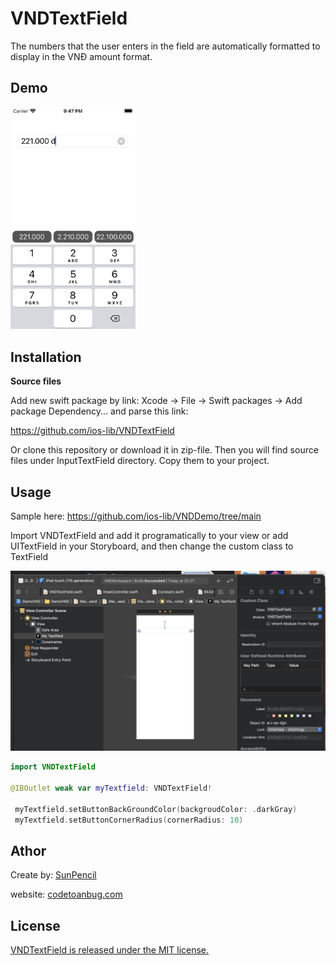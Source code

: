 # VNDTextField

The numbers that the user enters in the field are automatically formatted to display in the VNĐ amount format.

## Demo

<img src="https://github.com/ios-lib/VNDTextField/blob/main/image/demo.png" width="200">


## Installation

**Source files**

Add new swift package by link: 
Xcode -> File -> Swift packages -> Add package Dependency... and parse this link:

https://github.com/ios-lib/VNDTextField

Or clone this repository or download it in zip-file. Then you will find source files under InputTextField directory. Copy them to your project.

## Usage

Sample here:
https://github.com/ios-lib/VNDDemo/tree/main

Import VNDTextField and add it programatically to your view or add UITextField in your Storyboard, and then change the custom class to TextField

![Alt text](https://github.com/ios-lib/VNDTextField/blob/main/image/ImportTextField.png "Custom class")

```swift
import VNDTextField

@IBOutlet weak var myTextfield: VNDTextField!
 
 myTextfield.setButtonBackGroundColor(backgroudColor: .darkGray)
 myTextfield.setButtonCornerRadius(cornerRadius: 10)
```

## Athor

Create by:   [SunPencil](https://github.com/SunPencil/)

website:     [codetoanbug.com](https://codetoanbug.com/)


## License

[VNDTextField is released under the MIT license.](https://github.com/git/git-scm.com/blob/main/MIT-LICENSE.txt)




